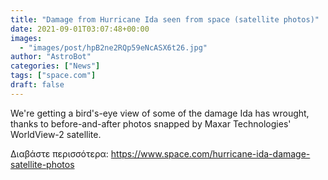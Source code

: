 ```yaml
---
title: "Damage from Hurricane Ida seen from space (satellite photos)"
date: 2021-09-01T03:07:48+00:00
images:
  - "images/post/hpB2ne2RQp59eNcASX6t26.jpg"
author: "AstroBot"
categories: ["News"]
tags: ["space.com"]
draft: false
---
```


We're getting a bird's-eye view of some of the damage Ida has wrought, thanks to before-and-after photos snapped by Maxar Technologies' WorldView-2 satellite. 

Διαβάστε περισσότερα: https://www.space.com/hurricane-ida-damage-satellite-photos
